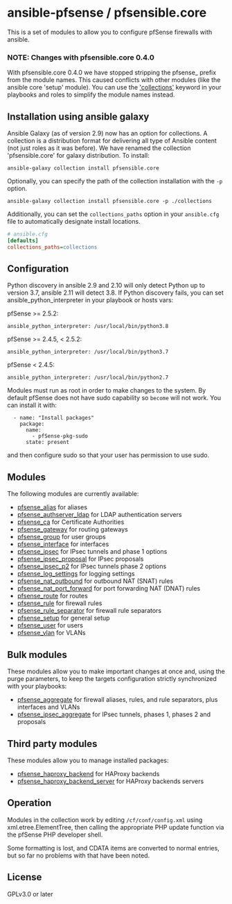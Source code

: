 # ansible-pfsense / pfsensible.core

This is a set of modules to allow you to configure pfSense firewalls with ansible.

### NOTE: Changes with pfsensible.core 0.4.0

With pfsensible.core 0.4.0 we have stopped stripping the pfsense_ prefix from the module names.  This caused conflicts with other
modules (like the ansible core 'setup' module).  You can use the ['collections'](https://docs.ansible.com/ansible/latest/user_guide/collections_using.html#simplifying-module-names-with-the-collections-keyword)
keyword in your playbooks and roles to simplify the module names instead.

## Installation using ansible galaxy

Ansible Galaxy (as of version 2.9) now has an option for collections.  A collection is a distribution
format for delivering all type of Ansible content (not just roles as it was before).  We have renamed
the collection 'pfsensible.core' for galaxy distribution.  To install:

```
ansible-galaxy collection install pfsensible.core
```

Optionally, you can specify the path of the collection installation with the `-p` option.

```
ansible-galaxy collection install pfsensible.core -p ./collections
```

Additionally, you can set the `collections_paths` option in your `ansible.cfg` file to automatically designate install locations.

```ini
# ansible.cfg
[defaults]
collections_paths=collections
```

## Configuration

Python discovery in ansible 2.9 and 2.10 will only detect Python up to version 3.7, ansible 2.11 will detect 3.8.  If Python discovery fails, you can set ansible_python_interpreter in your playbook or hosts vars:

pfSense >= 2.5.2:
```
ansible_python_interpreter: /usr/local/bin/python3.8
```
pfSense >= 2.4.5, < 2.5.2:
```
ansible_python_interpreter: /usr/local/bin/python3.7
```
pfSense < 2.4.5:
```
ansible_python_interpreter: /usr/local/bin/python2.7
```

Modules must run as root in order to make changes to the system.  By default pfSense does not have sudo capability so `become` will not work.  You can install it with:
```
  - name: "Install packages"
    package:
      name:
        - pfSense-pkg-sudo
      state: present
```
and then configure sudo so that your user has permission to use sudo.
## Modules
The following modules are currently available:

* [pfsense_alias](https://github.com/opoplawski/ansible-pfsense/wiki/pfsense_alias) for aliases
* [pfsense_authserver_ldap](https://github.com/opoplawski/ansible-pfsense/wiki/pfsense_authserver_ldap) for LDAP authentication servers
* [pfsense_ca](https://github.com/opoplawski/ansible-pfsense/wiki/pfsense_ca) for Certificate Authorities
* [pfsense_gateway](https://github.com/opoplawski/ansible-pfsense/wiki/pfsense_gateway) for routing gateways
* [pfsense_group](https://github.com/opoplawski/ansible-pfsense/wiki/pfsense_group) for user groups
* [pfsense_interface](https://github.com/opoplawski/ansible-pfsense/wiki/pfsense_interface) for interfaces
* [pfsense_ipsec](https://github.com/opoplawski/ansible-pfsense/wiki/pfsense_ipsec) for IPsec tunnels and phase 1 options
* [pfsense_ipsec_proposal](https://github.com/opoplawski/ansible-pfsense/wiki/pfsense_ipsec_proposal) for IPsec proposals
* [pfsense_ipsec_p2](https://github.com/opoplawski/ansible-pfsense/wiki/pfsense_ipsec_p2) for IPsec tunnels phase 2 options
* [pfsense_log_settings](https://github.com/opoplawski/ansible-pfsense/wiki/pfsense_log_settings) for logging settings
* [pfsense_nat_outbound](https://github.com/opoplawski/ansible-pfsense/wiki/pfsense_nat_outbound) for outbound NAT (SNAT) rules
* [pfsense_nat_port_forward](https://github.com/opoplawski/ansible-pfsense/wiki/pfsense_nat_port_forward) for port forwarding NAT (DNAT) rules
* [pfsense_route](https://github.com/opoplawski/ansible-pfsense/wiki/pfsense_route) for routes
* [pfsense_rule](https://github.com/opoplawski/ansible-pfsense/wiki/pfsense_rule) for firewall rules
* [pfsense_rule_separator](https://github.com/opoplawski/ansible-pfsense/wiki/pfsense_rule_separator) for firewall rule separators
* [pfsense_setup](https://github.com/opoplawski/ansible-pfsense/wiki/pfsense_setup) for general setup
* [pfsense_user](https://github.com/opoplawski/ansible-pfsense/wiki/pfsense_user) for users
* [pfsense_vlan](https://github.com/opoplawski/ansible-pfsense/wiki/pfsense_vlan) for VLANs

## Bulk modules
These modules allow you to make important changes at once and, using the purge parameters, to keep the targets configuration strictly synchronized with your playbooks:

* [pfsense_aggregate](https://github.com/opoplawski/ansible-pfsense/wiki/pfsense_aggregate) for firewall aliases, rules, and rule separators, plus interfaces and VLANs
* [pfsense_ipsec_aggregate](https://github.com/opoplawski/ansible-pfsense/wiki/pfsense_ipsec_aggregate) for IPsec tunnels, phases 1, phases 2 and proposals

## Third party modules
These modules allow you to manage installed packages:

* [pfsense_haproxy_backend](https://github.com/opoplawski/ansible-pfsense/wiki/pfsense_haproxy_backend) for HAProxy backends
* [pfsense_haproxy_backend_server](https://github.com/opoplawski/ansible-pfsense/wiki/pfsense_haproxy_backend_server) for HAProxy backends servers

## Operation

Modules in the collection work by editing `/cf/conf/config.xml` using xml.etree.ElementTree, then
calling the appropriate PHP update function via the pfSense PHP developer shell.

Some formatting is lost, and CDATA items are converted to normal entries,
but so far no problems with that have been noted.

## License

GPLv3.0 or later
